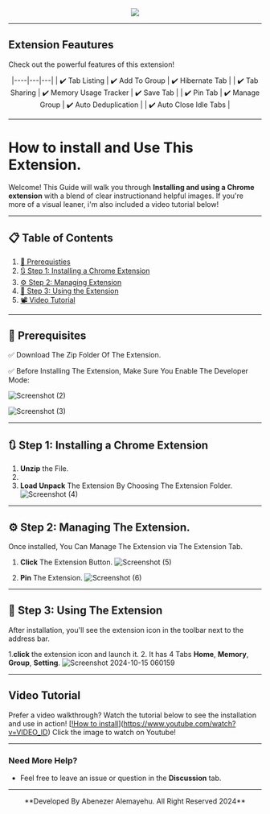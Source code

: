 <div align="center">
  <img src="https://github.com/user-attachments/assets/347468ac-1a79-49e9-b2b8-51bf3168f91b">
</div>

---

## Extension Feautures

Check out the powerful features of this extension!

<div align="center">
|----|---|---|
| ✔️ Tab Listing | ✔️ Add To Group | ✔️ Hibernate Tab |
| ✔️ Tab Sharing | ✔️ Memory Usage Tracker | ✔️ Save Tab |
| ✔️ Pin Tab | ✔️ Manage Group | ✔️ Auto Deduplication |
| ✔️ Auto Close Idle Tabs |
</div>

---

# How to install and Use This Extension.

Welcome! This Guide will walk you through **Installing and using a Chrome extension** with a blend of clear instructionand helpful images. If you're more of a visual leaner, i'm also included a video tutorial below!

---

## 📋 Table of Contents
1. [🔧 Prerequisties](#prerequisites)
2. [🔃 Step 1: Installing a Chrome Extension](#step-1-installing-a-chrome-extension)
3. [⚙️ Step 2: Managing Extension](#step-2-managing-extension)
4. [🚀 Step 3: Using the Extension](#step-3-using-the-extension)
5. [📽️ Video Tutorial](#video-tutorial)


---

## 🔧 Prerequisites

✅ Download The Zip Folder Of The Extension.

✅ Before Installing The Extension, Make Sure You Enable The Developer Mode:


![Screenshot (2)](https://github.com/user-attachments/assets/5774e762-2ee4-4b36-bdc8-e6a05ed70ede)

![Screenshot (3)](https://github.com/user-attachments/assets/38252c27-16c6-48df-848a-1187da78a7a6)


---

## 🔃 Step 1: Installing a Chrome Extension

1. **Unzip** the File.
2. 
3. **Load Unpack** The Extension By Choosing The Extension Folder.
   ![Screenshot (4)](https://github.com/user-attachments/assets/ce4ded1b-4986-43b5-8a11-644f9b35a7c8)


---

## ⚙️ Step 2: Managing The Extension.
Once installed, You Can Manage The Extension via The Extension Tab.

1. **Click** The Extension Button.
   ![Screenshot (5)](https://github.com/user-attachments/assets/9bc90c61-1851-48e9-91b2-31e040dd85b2)

2. **Pin** The Extension.
   ![Screenshot (6)](https://github.com/user-attachments/assets/be39c28e-f221-4a51-9911-a441124c2423)

---

## 🚀 Step 3: Using The Extension
After installation, you'll see the extension icon in the toolbar next to the address bar.

1.**click** the extension icon and launch it.
2. It has 4 Tabs **Home**, **Memory**, **Group**, **Setting**.
  ![Screenshot 2024-10-15 060159](https://github.com/user-attachments/assets/1c9328d6-a014-4728-aeaa-2d4a5a75404a)


---

## Video Tutorial
Prefer a video walkthrough? Watch the tutorial below to see the installation and use in action!
[[!How to install](https://img.youtube.com/vi/VIDEO_ID/maxresdefault.jpg)](https://www.youtube.com/watch?v=VIDEO_ID)
Click the image to watch on Youtube!

---

### Need More Help?

- Feel free to leave an issue or question in the **Discussion** tab.

---

<div align="center">
  **Developed By Abenezer Alemayehu. All Right Reserved 2024**
</div>
